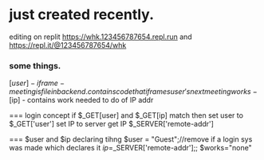 # just created recently.
editing on replit https://whk.123456787654.repl.run and https://repl.it/@123456787654/whk
### some things.
[$user]-iframe-meeting is file in backend. contains code that iframes user's next meeting
works-[$ip] - contains work needed to do of IP addr

===
login concept
if $_GET[user] and $_GET[ip] match then set user to $_GET['user']
set IP to server get IP $_SERVER['remote-addr']

===
$user and $ip declaring tihng
$user = "Guest";//remove if a login sys was made which declares it
$ip=$_SERVER['remote-addr'];;
$works="none"
